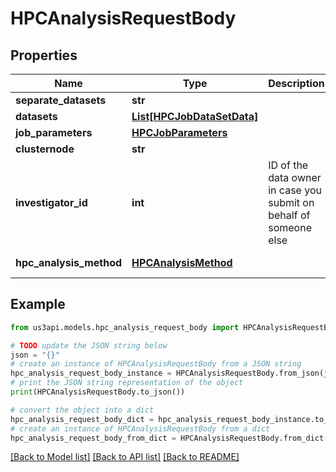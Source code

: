 # HPCAnalysisRequestBody


## Properties

Name | Type | Description | Notes
------------ | ------------- | ------------- | -------------
**separate_datasets** | **str** |  | [optional] [default to 'separate']
**datasets** | [**List[HPCJobDataSetData]**](HPCJobDataSetData.md) |  | [optional] 
**job_parameters** | [**HPCJobParameters**](HPCJobParameters.md) |  | [optional] 
**clusternode** | **str** |  | [optional] 
**investigator_id** | **int** | ID of the data owner in case you submit on behalf of someone else | [optional] 
**hpc_analysis_method** | [**HPCAnalysisMethod**](HPCAnalysisMethod.md) |  | [optional] [default to HPCAnalysisMethod.ENUM_2_DSA]

## Example

```python
from us3api.models.hpc_analysis_request_body import HPCAnalysisRequestBody

# TODO update the JSON string below
json = "{}"
# create an instance of HPCAnalysisRequestBody from a JSON string
hpc_analysis_request_body_instance = HPCAnalysisRequestBody.from_json(json)
# print the JSON string representation of the object
print(HPCAnalysisRequestBody.to_json())

# convert the object into a dict
hpc_analysis_request_body_dict = hpc_analysis_request_body_instance.to_dict()
# create an instance of HPCAnalysisRequestBody from a dict
hpc_analysis_request_body_from_dict = HPCAnalysisRequestBody.from_dict(hpc_analysis_request_body_dict)
```
[[Back to Model list]](../README.md#documentation-for-models) [[Back to API list]](../README.md#documentation-for-api-endpoints) [[Back to README]](../README.md)



